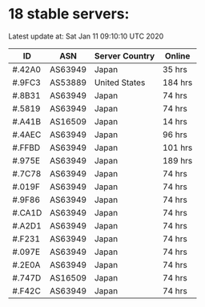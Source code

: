 # 18 stable servers:

Latest update at: Sat Jan 11 09:10:10 UTC 2020

| ID | ASN | Server Country | Online |
| -- | --- | -------------- | ------ |
| #.42A0 | AS63949 | Japan | 35 hrs |
| #.9FC3 | AS53889 | United States | 184 hrs |
| #.8B31 | AS63949 | Japan | 74 hrs |
| #.5819 | AS63949 | Japan | 74 hrs |
| #.A41B | AS16509 | Japan | 14 hrs |
| #.4AEC | AS63949 | Japan | 96 hrs |
| #.FFBD | AS63949 | Japan | 101 hrs |
| #.975E | AS63949 | Japan | 189 hrs |
| #.7C78 | AS63949 | Japan | 74 hrs |
| #.019F | AS63949 | Japan | 74 hrs |
| #.9F86 | AS63949 | Japan | 74 hrs |
| #.CA1D | AS63949 | Japan | 74 hrs |
| #.A2D1 | AS63949 | Japan | 74 hrs |
| #.F231 | AS63949 | Japan | 74 hrs |
| #.097E | AS63949 | Japan | 74 hrs |
| #.2E0A | AS63949 | Japan | 74 hrs |
| #.747D | AS16509 | Japan | 74 hrs |
| #.F42C | AS63949 | Japan | 74 hrs |

